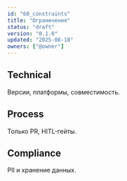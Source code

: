```yaml
---
id: "60_constraints"
title: "Ограничения"
status: "draft"
version: "0.1.0"
updated: "2025-08-18"
owners: ["@owner"]
---
```


## Technical
Версии, платформы, совместимость.

## Process
Только PR, HITL-гейты.

## Compliance
PII и хранение данных.
